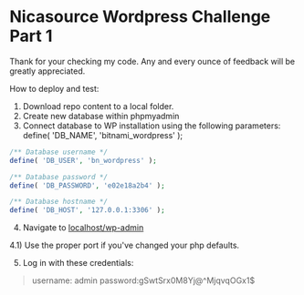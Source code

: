 # Nicasource Wordpress Challenge Part 1

Thank for your checking my code. Any and every ounce of feedback will be greatly appreciated.

How to deploy and test:

1) Download repo content to a local folder.
2) Create new database within phpmyadmin
3) Connect database to WP installation using the following parameters:
define( 'DB_NAME', 'bitnami_wordpress' );

```php
/** Database username */
define( 'DB_USER', 'bn_wordpress' );

/** Database password */
define( 'DB_PASSWORD', 'e02e18a2b4' );

/** Database hostname */
define( 'DB_HOST', '127.0.0.1:3306' );
```

4) Navigate to [localhost/wp-admin](https://localhost/wp-admin)

4.1) Use the proper port if you've changed your php defaults.

5) Log in with these credentials:
>username: admin
>password:gSwtSrx0M8Yj@^MjqvqOGx1$
